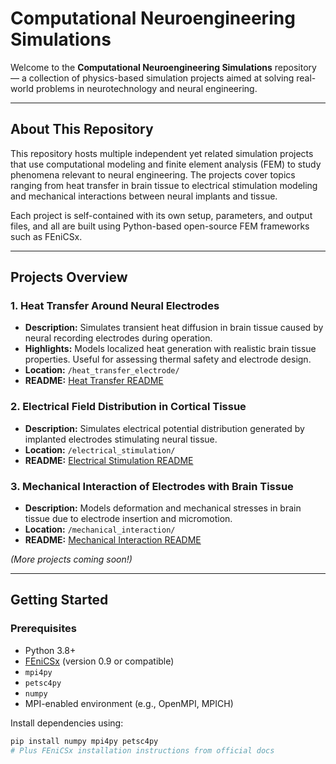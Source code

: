 # Computational Neuroengineering Simulations

Welcome to the **Computational Neuroengineering Simulations** repository — a collection of physics-based simulation projects aimed at solving real-world problems in neurotechnology and neural engineering.

---

## About This Repository

This repository hosts multiple independent yet related simulation projects that use computational modeling and finite element analysis (FEM) to study phenomena relevant to neural engineering. The projects cover topics ranging from heat transfer in brain tissue to electrical stimulation modeling and mechanical interactions between neural implants and tissue.

Each project is self-contained with its own setup, parameters, and output files, and all are built using Python-based open-source FEM frameworks such as FEniCSx.

---

## Projects Overview

### 1. Heat Transfer Around Neural Electrodes  
- **Description:** Simulates transient heat diffusion in brain tissue caused by neural recording electrodes during operation.  
- **Highlights:** Models localized heat generation with realistic brain tissue properties. Useful for assessing thermal safety and electrode design.  
- **Location:** `/heat_transfer_electrode/`  
- **README:** [Heat Transfer README](heat_transfer_electrode/README.md)

### 2. Electrical Field Distribution in Cortical Tissue  
- **Description:** Simulates electrical potential distribution generated by implanted electrodes stimulating neural tissue.  
- **Location:** `/electrical_stimulation/`  
- **README:** [Electrical Stimulation README](electrical_stimulation/README.md)

### 3. Mechanical Interaction of Electrodes with Brain Tissue  
- **Description:** Models deformation and mechanical stresses in brain tissue due to electrode insertion and micromotion.  
- **Location:** `/mechanical_interaction/`  
- **README:** [Mechanical Interaction README](mechanical_interaction/README.md)

*(More projects coming soon!)*

---

## Getting Started

### Prerequisites

- Python 3.8+  
- [FEniCSx](https://fenicsproject.org/) (version 0.9 or compatible)  
- `mpi4py`  
- `petsc4py`  
- `numpy`  
- MPI-enabled environment (e.g., OpenMPI, MPICH)  

Install dependencies using:

```bash
pip install numpy mpi4py petsc4py
# Plus FEniCSx installation instructions from official docs
